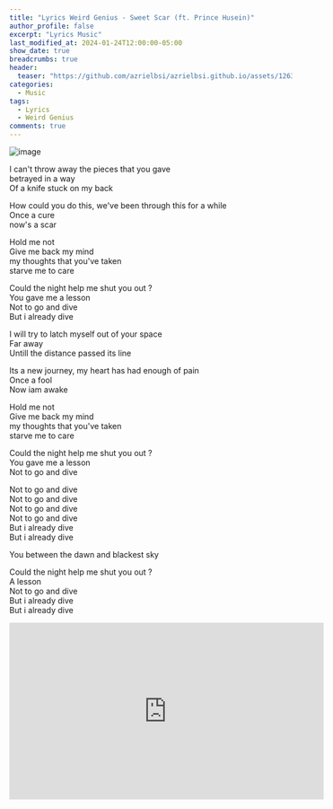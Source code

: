 ```yaml
---
title: "Lyrics Weird Genius - Sweet Scar (ft. Prince Husein)"
author_profile: false
excerpt: "Lyrics Music"
last_modified_at: 2024-01-24T12:00:00-05:00
show_date: true
breadcrumbs: true
header:
  teaser: "https://github.com/azrielbsi/azrielbsi.github.io/assets/126305178/85b548be-cdf7-4dd8-9c75-a7fe58e86b36"
categories:
  - Music
tags:
  - Lyrics
  - Weird Genius
comments: true
---
```

![image](https://github.com/azrielbsi/azrielbsi.github.io/assets/126305178/6e685ee0-e47f-4d7e-a235-28d4c599c5d0)

I can't throw away the pieces that you gave<br>
betrayed in a way <br>
Of a knife stuck on my back <br>

How could you do this, we've been through this for a while <br>
Once a cure <br>
now's a scar <br>

Hold me not<br>
Give me back my mind <br>
my thoughts that you've taken <br>
starve me to care<br>

Could the night help me shut you out ?<br>
You gave me a lesson <br>
Not to go and dive <br>
But i already dive<br>

I will try to latch myself out of your space <br>
Far away <br>
Untill the distance passed its line<br>

Its a new journey, my heart has had enough of pain <br>
Once a fool <br>
Now iam awake <br>

Hold me not<br>
Give me back my mind <br>
my thoughts that you've taken <br>
starve me to care<br>

Could the night help me shut you out ?<br>
You gave me a lesson <br>
Not to go and dive <br>

Not to go and dive <br>
Not to go and dive <br>
Not to go and dive <br>
Not to go and dive <br>
But i already dive <br>
But i already dive <br>

You between the dawn and blackest sky <br>

Could the night help me shut you out ?<br>
A lesson <br>
Not to go and dive <br>
But i already dive<br>
But i already dive<br>

<iframe width="560" height="315" src="https://www.youtube.com/embed/dxIG9JtakBM?si=LO4hoxPyTG6I0ODD" title="YouTube video player" frameborder="0" allow="accelerometer; autoplay; clipboard-write; encrypted-media; gyroscope; picture-in-picture; web-share" allowfullscreen></iframe>

